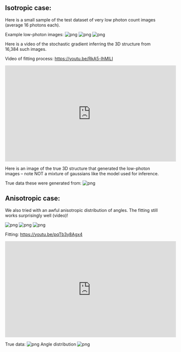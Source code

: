 Isotropic case:
---------------

Here is a small sample of the test dataset of very low photon count images (average 16 photons each).

Example low-photon images:
![png](./datum_000000_None.png)
![png](./datum_000001_None.png)
![png](./datum_000002_None.png)
<!-- ![png](./datum_000003_None.png)
![png](./datum_000004_None.png)
![png](./datum_000005_None.png)
![png](./datum_000006_None.png)
![png](./datum_000007_None.png)
![png](./datum_000008_None.png)
![png](./datum_000009_None.png)
![png](./datum_000010_None.png)
![png](./datum_000011_None.png)
![png](./datum_000012_None.png)
![png](./datum_000013_None.png)
![png](./datum_000014_None.png)
![png](./datum_000015_None.png)
![png](./datum_000016_None.png)
![png](./datum_000017_None.png)
![png](./datum_000018_None.png)
![png](./datum_000019_None.png) -->

Here is a video of the stochastic gradient inferring the 3D structure from 16,384 such images.

Video of fitting process:
https://youtu.be/RkA5-lhMlLI
<iframe width="560" height="315" src="https://www.youtube.com/embed/pqTb3y8Agx4" frameborder="0" allowfullscreen></iframe>

Here is an image of the true 3D structure that generated the low-photon images – note NOT a mixture of gaussians like the model used for inference.

True data these were generated from:
![png](./truth_3d.png)

Anisotropic case:
-----------------

We also tried with an awful anisotropic distribution of angles. The fitting still works surprisingly well (video)!


![png](./datum_000000_dipole.png)
![png](./datum_000001_dipole.png)
![png](./datum_000002_dipole.png)
<!-- ![png](./datum_000003_dipole.png)
![png](./datum_000004_dipole.png)
![png](./datum_000005_dipole.png)
![png](./datum_000006_dipole.png)
![png](./datum_000007_dipole.png)
![png](./datum_000008_dipole.png)
![png](./datum_000009_dipole.png)
![png](./datum_000010_dipole.png)
![png](./datum_000011_dipole.png)
![png](./datum_000012_dipole.png)
![png](./datum_000013_dipole.png)
![png](./datum_000014_dipole.png)
![png](./datum_000015_dipole.png)
![png](./datum_000016_dipole.png)
![png](./datum_000017_dipole.png)
![png](./datum_000018_dipole.png)
![png](./datum_000019_dipole.png) -->

Fitting:
https://youtu.be/pqTb3y8Agx4
<iframe width="560" height="315" src="https://www.youtube.com/embed/RkA5-lhMlLI" frameborder="0" allowfullscreen></iframe>

True data:
![png](./truth_3d_dipole.png)
Angle distribution
![png](./aniso.png)